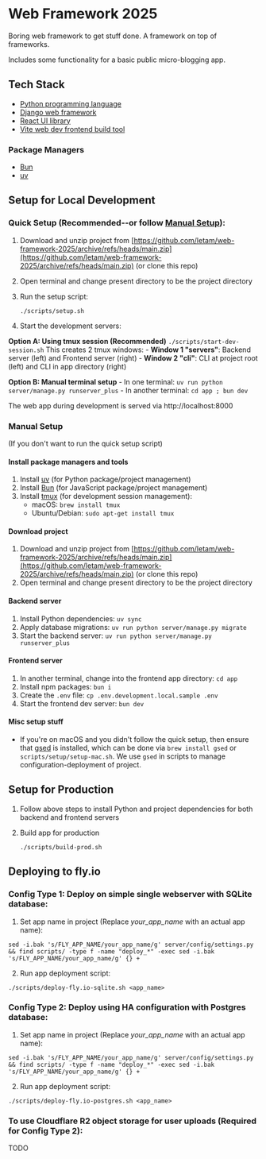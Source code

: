 # Web Framework 2025
Boring web framework to get stuff done. A framework on top of frameworks.

Includes some functionality for a basic public micro-blogging app.

## Tech Stack
- [Python programming language](https://www.python.org/)
- [Django web framework](https://www.djangoproject.com/)
- [React UI library](https://react.dev/)
- [Vite web dev frontend build tool](https://vite.dev/)

### Package Managers
- [Bun](https://bun.sh)
- [uv](https://docs.astral.sh/uv/)

## Setup for Local Development

### Quick Setup (Recommended--or follow [Manual Setup](#manual-setup)):

1. Download and unzip project from [https://github.com/letam/web-framework-2025/archive/refs/heads/main.zip](https://github.com/letam/web-framework-2025/archive/refs/heads/main.zip) (or clone this repo)

2. Open terminal and change present directory to be the project directory

3. Run the setup script:
	```
	./scripts/setup.sh
	```

4. Start the development servers:

**Option A: Using tmux session (Recommended)**
	```
	./scripts/start-dev-session.sh
	```
	This creates 2 tmux windows:
	- **Window 1 "servers"**: Backend server (left) and Frontend server (right)
	- **Window 2 "cli"**: CLI at project root (left) and CLI in app directory (right)

**Option B: Manual terminal setup**
	- In one terminal:
		```
		uv run python server/manage.py runserver_plus
		```
	- In another terminal:
		```
		cd app ; bun dev
		```

The web app during development is served via http://localhost:8000

### Manual Setup
(If you don't want to run the quick setup script)

#### Install package managers and tools
1. Install [uv](https://docs.astral.sh/uv/getting-started/installation/) (for Python package/project management)
2. Install [Bun](https://bun.sh) (for JavaScript package/project management)
3. Install [tmux](https://github.com/tmux/tmux) (for development session management):
   - macOS: `brew install tmux`
   - Ubuntu/Debian: `sudo apt-get install tmux`

#### Download project
1. Download and unzip project from [https://github.com/letam/web-framework-2025/archive/refs/heads/main.zip](https://github.com/letam/web-framework-2025/archive/refs/heads/main.zip) (or clone this repo)
2. Open terminal and change present directory to be the project directory

#### Backend server
1. Install Python dependencies:
		```
		uv sync
		```
2. Apply database migrations:
		```
		uv run python server/manage.py migrate
		```
3. Start the backend server:
		```
		uv run python server/manage.py runserver_plus
		```

#### Frontend server
1. In another terminal, change into the frontend app directory:
		```
		cd app
		```
2. Install npm packages:
		```
		bun i
		```
3. Create the `.env` file:
		```
		cp .env.development.local.sample .env
		```
4. Start the frontend dev server:
		```
		bun dev
		```

#### Misc setup stuff

- If you're on macOS and you didn't follow the quick setup, then ensure that [gsed](https://www.gnu.org/software/sed/) is installed, which can be done via `brew install gsed` or `scripts/setup/setup-mac.sh`. We use `gsed` in scripts to manage configuration-deployment of project.

## Setup for Production

1. Follow above steps to install Python and project dependencies for both backend and frontend servers

2. Build app for production
	```
	./scripts/build-prod.sh
	```

## Deploying to fly.io

### Config Type 1: Deploy on simple single webserver with SQLite database:

1. Set app name in project (Replace *your_app_name* with an actual app name):
```
sed -i.bak 's/FLY_APP_NAME/your_app_name/g' server/config/settings.py && find scripts/ -type f -name "deploy_*" -exec sed -i.bak 's/FLY_APP_NAME/your_app_name/g' {} +
```

2. Run app deployment script:
```
./scripts/deploy-fly.io-sqlite.sh <app_name>
```

### Config Type 2: Deploy using HA configuration with Postgres database:

1. Set app name in project (Replace *your_app_name* with an actual app name):
```
sed -i.bak 's/FLY_APP_NAME/your_app_name/g' server/config/settings.py && find scripts/ -type f -name "deploy_*" -exec sed -i.bak 's/FLY_APP_NAME/your_app_name/g' {} +
```

2. Run app deployment script:
```
./scripts/deploy-fly.io-postgres.sh <app_name>
```

### To use Cloudflare R2 object storage for user uploads (Required for Config Type 2):

TODO
